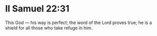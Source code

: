 # II Samuel 22:31

This God — his way is perfect; the word of the Lord proves true; he is a shield for all those who take refuge in him.
